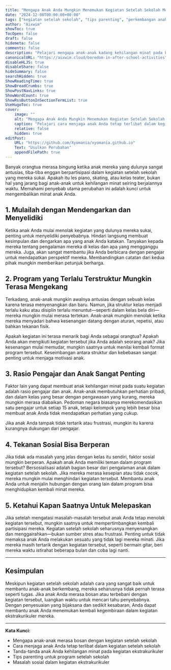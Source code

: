```yaml
---
title: "Mengapa Anak Anda Mungkin Menemukan Kegiatan Setelah Sekolah Membosankan"
date: "2024-12-08T00:00:00+00:00"
tags: ["kegiatan setelah sekolah", "tips parenting", "perkembangan anak", "minat anak", "kegiatan ekstrakurikuler"]
author: "Aixwim"
showToc: true
TocOpen: false
draft: false
hidemeta: false
comments: false
description: "Pelajari mengapa anak-anak kadang kehilangan minat pada kegiatan setelah sekolah dan bagaimana cara mengatasinya agar mereka tetap terlibat."
canonicalURL: "https://aixwim.cloud/boredom-in-after-school-activities"
disableHLJS: true
disableShare: false
hideSummary: false
searchHidden: true
ShowReadingTime: true
ShowBreadCrumbs: true
ShowPostNavLinks: true
ShowWordCount: true
ShowRssButtonInSectionTermList: true
UseHugoToc: true
cover:
    image: ""
    alt: "Mengapa Anak Anda Mungkin Menemukan Kegiatan Setelah Sekolah Membosankan"
    caption: "Pelajari cara menjaga anak Anda tetap terlibat dalam kegiatan setelah sekolah"
    relative: false
    hidden: true
editPost:
    URL: "https://github.com/Xyomania/xyomania.github.io"
    Text: "Usulkan Perubahan"
    appendFilePath: true
---
```


Banyak orangtua merasa bingung ketika anak mereka yang dulunya sangat antusias, tiba-tiba enggan berpartisipasi dalam kegiatan setelah sekolah yang mereka sukai. Apakah itu les piano, skating, atau kelas teater, bukan hal yang jarang bagi anak-anak untuk kehilangan minat seiring berjalannya waktu. Memahami penyebab utama perubahan ini adalah kunci untuk mengembalikan minat anak Anda.

<!--more-->

## 1. **Mulailah dengan Mendengarkan dan Menyelidiki**

Ketika anak Anda mulai menolak kegiatan yang dulunya mereka sukai, penting untuk menyelidiki penyebabnya. Hindari langsung membuat kesimpulan dan dengarkan apa yang anak Anda katakan. Tanyakan kepada mereka tentang pengalaman mereka di kelas dan apa yang mengganggu mereka. Juga, akan sangat membantu jika Anda berbicara dengan pengajar untuk mendapatkan perspektif mereka. Membandingkan catatan dari kedua pihak mungkin memberikan petunjuk berharga.

## 2. **Program yang Terlalu Terstruktur Mungkin Terasa Mengekang**

Terkadang, anak-anak mungkin awalnya antusias dengan sebuah kelas karena terasa menyenangkan dan baru. Namun, jika struktur kelas menjadi terlalu kaku atau disiplin terlalu menuntut—seperti dalam kelas bela diri—mereka mungkin mulai merasa tertekan. Anak-anak mungkin menolak ketika mereka menyadari bahwa kesenangan datang dengan aturan, repetisi, atau bahkan tekanan fisik.

Apakah kegiatan ini terasa menarik bagi Anda sebagai orangtua? Apakah Anda akan mengikuti kegiatan tersebut jika Anda adalah seorang anak? Jika kesenangan mulai memudar, mungkin saatnya untuk menilai kembali format program tersebut. Keseimbangan antara struktur dan kebebasan sangat penting untuk menjaga motivasi anak.

## 3. **Rasio Pengajar dan Anak Sangat Penting**

Faktor lain yang dapat membuat anak kehilangan minat pada suatu kegiatan adalah rasio pengajar dan anak. Anak-anak membutuhkan perhatian pribadi, dan dalam kelas yang besar dengan pengawasan yang kurang, mereka mungkin merasa diabaikan. Pedoman negara biasanya merekomendasikan satu pengajar untuk setiap 15 anak, tetapi kelompok yang lebih besar bisa membuat anak Anda tidak mendapatkan perhatian yang cukup.

Jika anak Anda tampak tidak tertarik atau frustrasi, mungkin itu karena kurangnya dukungan dari pengajar.

## 4. **Tekanan Sosial Bisa Berperan**

Jika tidak ada masalah yang jelas dengan kelas itu sendiri, faktor sosial mungkin berperan. Apakah anak Anda memiliki teman dalam program tersebut? Bersosialisasi adalah bagian besar dari pengalaman anak dalam kegiatan setelah sekolah. Jika mereka merasa kesepian atau tidak cocok, mereka mungkin mulai menghindari kegiatan tersebut. Membantu anak Anda untuk menjalin hubungan dengan orang lain dalam program bisa menghidupkan kembali minat mereka.

## 5. **Ketahui Kapan Saatnya Untuk Melepaskan**

Jika setelah mengatasi masalah-masalah tersebut anak Anda tetap menolak kegiatan tersebut, mungkin saatnya untuk mempertimbangkan kembali partisipasi mereka. Kegiatan setelah sekolah seharusnya menyenangkan dan menggairahkan—bukan sumber stres atau frustrasi. Penting untuk tidak memaksa anak Anda melakukan sesuatu yang tidak lagi mereka minati. Jika mereka masih tertarik dengan kegiatan tersebut, seperti bermain gitar, beri mereka waktu istirahat beberapa bulan dan coba lagi nanti.

---

## Kesimpulan

Meskipun kegiatan setelah sekolah adalah cara yang sangat baik untuk membantu anak-anak berkembang, mereka seharusnya tidak pernah terasa seperti tugas. Jika anak Anda merasa bosan atau terbebani dengan kegiatan tersebut, luangkan waktu untuk mencari tahu penyebabnya. Dengan penyesuaian yang bijaksana dan sedikit kesabaran, Anda dapat membantu anak Anda menemukan kembali kegembiraan dalam kegiatan ekstrakurikuler mereka.

---

**Kata Kunci:**
- Mengapa anak-anak merasa bosan dengan kegiatan setelah sekolah
- Cara menjaga anak Anda tetap terlibat dalam kegiatan setelah sekolah
- Tanda-tanda anak Anda kehilangan minat pada kegiatan ekstrakurikuler
- Tips parenting untuk program setelah sekolah
- Masalah sosial dalam kegiatan ekstrakurikuler
